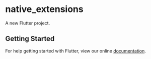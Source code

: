 # native_extensions

A new Flutter project.

## Getting Started

For help getting started with Flutter, view our online
[documentation](https://flutter.io/).
